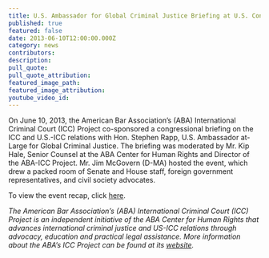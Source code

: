 ```yaml
---
title: U.S. Ambassador for Global Criminal Justice Briefing at U.S. Congress
published: true
featured: false
date: 2013-06-10T12:00:00.000Z
category: news
contributors:
description:
pull_quote:
pull_quote_attribution:
featured_image_path:
featured_image_attribution:
youtube_video_id:
---
```



On June 10, 2013, the American Bar Association’s (ABA) International Criminal Court (ICC) Project co-sponsored a congressional briefing on the ICC and U.S.-ICC relations with Hon. Stephen Rapp, U.S. Ambassador at-Large for Global Criminal Justice. The briefing was moderated by Mr. Kip Hale, Senior Counsel at the ABA Center for Human Rights and Director of the ABA-ICC Project. Mr. Jim McGovern (D-MA) hosted the event, which drew a packed room of Senate and House staff, foreign government representatives, and civil society advocates.

To view the event recap, click [here](https://www.international-criminal-justice-today.org/events/us-ambassador-for-global-criminal-justice-briefing-at-us-congress/).

*The American Bar Association’s (ABA) International Criminal Court (ICC) Project is an independent initiative of the ABA Center for Human Rights that advances international criminal justice and US-ICC relations through advocacy, education and practical legal assistance. More information about the ABA’s ICC Project can be found at its [website](http://www.aba-icc.org/).*